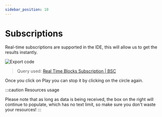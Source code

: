 ```yaml
---
sidebar_position: 10
---
```


# Subscriptions

Real-time subscriptions are supported in the IDE, this will allow us to get the results instantly.

![Export code](/img/ide/ide_subscription.gif)

> Query used: [Real Time Blocks Subscription | BSC](https://graphql.bitquery.io/ide/Real-Time-Blocks-Subscription--BSC)

Once you click on Play you can stop it by clicking on the circle again.

:::caution Resources usage

Please note that as long as data is being received, the box on the right will continue to populate, which has no text limit, so make sure you don't waste your resources!
:::